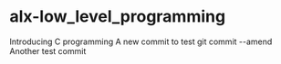 # alx-low_level_programming
Introducing C programming
A new commit to test git commit --amend
Another test commit
